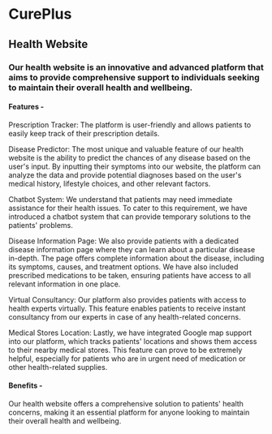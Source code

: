 # CurePlus

## Health Website

### Our health website is an innovative and advanced platform that aims to provide comprehensive support to individuals seeking to maintain their overall health and wellbeing.

#### Features - 

Prescription Tracker: The platform is user-friendly and allows patients to easily keep track of their prescription details.

Disease Predictor: The most unique and valuable feature of our health website is the ability to predict the chances of any disease based on the user's input. By inputting their symptoms into our website, the platform can analyze the data and provide potential diagnoses based on the user's medical history, lifestyle choices, and other relevant factors.

Chatbot System: We understand that patients may need immediate assistance for their health issues. To cater to this requirement, we have introduced a chatbot system that can provide temporary solutions to the patients' problems.

Disease Information Page: We also provide patients with a dedicated disease information page where they can learn about a particular disease in-depth. The page offers complete information about the disease, including its symptoms, causes, and treatment options. We have also included prescribed medications to be taken, ensuring patients have access to all relevant information in one place.

Virtual Consultancy: Our platform also provides patients with access to health experts virtually. This feature enables patients to receive instant consultancy from our experts in case of any health-related concerns.

Medical Stores Location: Lastly, we have integrated Google map support into our platform, which tracks patients' locations and shows them access to their nearby medical stores. This feature can prove to be extremely helpful, especially for patients who are in urgent need of medication or other health-related supplies.

#### Benefits -

Our health website offers a comprehensive solution to patients' health concerns, making it an essential platform for anyone looking to maintain their overall health and wellbeing.
